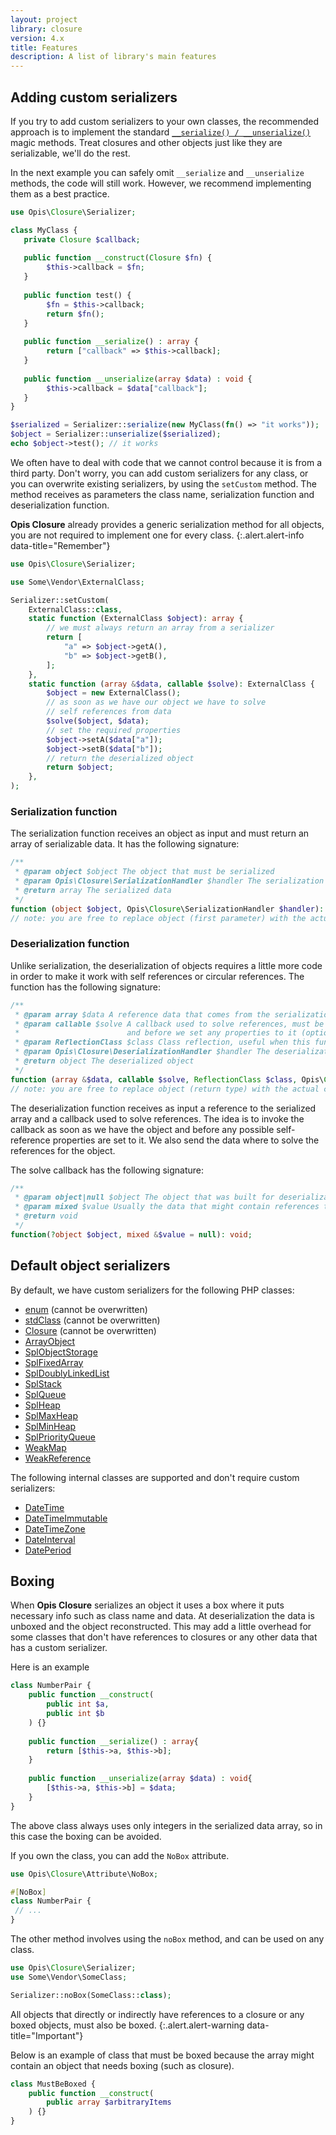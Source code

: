```yaml
---
layout: project
library: closure
version: 4.x
title: Features
description: A list of library's main features
---
```


## Adding custom serializers

If you try to add custom serializers to your own classes, the recommended approach is to implement the standard
[`__serialize() / __unserialize()`](https://www.php.net/manual/en/language.oop5.magic.php#object.serialize) 
magic methods. Treat closures and other objects just like they are serializable, we'll do the rest.

In the next example you can safely omit `__serialize` and `__unserialize` methods, the code will still work.
However, we recommend implementing them as a best practice.

```php
use Opis\Closure\Serializer;

class MyClass {
   private Closure $callback;
   
   public function __construct(Closure $fn) {
        $this->callback = $fn;
   }
   
   public function test() {
        $fn = $this->callback;
        return $fn(); 
   }
   
   public function __serialize() : array {
        return ["callback" => $this->callback];
   }
   
   public function __unserialize(array $data) : void {
        $this->callback = $data["callback"];
   }
}

$serialized = Serializer::serialize(new MyClass(fn() => "it works"));
$object = Serializer::unserialize($serialized);
echo $object->test(); // it works
```

We often have to deal with code that we cannot control because it is from a third party.
Don't worry, you can add custom serializers for any class, or you can overwrite existing serializers,
by using the `setCustom` method. The method receives as parameters the class name, serialization function 
and deserialization function.

**Opis Closure** already provides a generic serialization method for all objects,
you are not required to implement one for every class.
{:.alert.alert-info data-title="Remember"}

```php
use Opis\Closure\Serializer;

use Some\Vendor\ExternalClass;

Serializer::setCustom(
    ExternalClass::class,
    static function (ExternalClass $object): array {
        // we must always return an array from a serializer
        return [
            "a" => $object->getA(),
            "b" => $object->getB(),
        ];
    },
    static function (array &$data, callable $solve): ExternalClass {
        $object = new ExternalClass();
        // as soon as we have our object we have to solve
        // self references from data
        $solve($object, $data);
        // set the required properties
        $object->setA($data["a"]);
        $object->setB($data["b"]);
        // return the deserialized object
        return $object;
    },
);
```

### Serialization function

The serialization function receives an object as input and must return an array of serializable data. 
It has the following signature:

```php
/**
 * @param object $object The object that must be serialized
 * @param Opis\Closure\SerializationHandler $handler The serialization handler (optional, advanced)
 * @return array The serialized data
 */
function (object $object, Opis\Closure\SerializationHandler $handler): array;
// note: you are free to replace object (first parameter) with the actual class name for type hinting
```

### Deserialization function

Unlike serialization, the deserialization of objects requires a little more code in order to make it work
with self references or circular references.
The function has the following signature:

```php
/**
 * @param array $data A reference data that comes from the serialization function
 * @param callable $solve A callback used to solve references, must be invoked right after we have the object 
 *                        and before we set any properties to it (optional, but recommended)
 * @param ReflectionClass $class Class reflection, useful when this function is generic (optional)
 * @param Opis\Closure\DeserializationHandler $handler The deserialization handler (optional, advanced)
 * @return object The deserialized object
 */
function (array &$data, callable $solve, ReflectionClass $class, Opis\Closure\DeserializationHandler $handler): object;
// note: you are free to replace object (return type) with the actual class name for type hinting
```

The deserialization function receives as input a reference to the serialized array and a callback used to 
solve references. The idea is to invoke the callback as soon as we have the object and before any possible self-reference 
properties are set to it. We also send the data where to solve the references for the object.

The solve callback has the following signature:

```php
/**
 * @param object|null $object The object that was built for deserialization.
 * @param mixed $value Usually the data that might contain references to the object (optional) 
 * @return void
 */
function(?object $object, mixed &$value = null): void;
```

## Default object serializers

By default, we have custom serializers for the following PHP classes: 
- [enum](https://www.php.net/manual/en/language.types.enumerations.php) (cannot be overwritten)
- [stdClass](https://www.php.net/manual/en/class.stdclass.php) (cannot be overwritten)
- [Closure](https://www.php.net/manual/en/class.closure.php) (cannot be overwritten)
- [ArrayObject](https://www.php.net/manual/en/class.arrayobject.php)
- [SplObjectStorage](https://www.php.net/manual/en/class.splobjectstorage.php)  
- [SplFixedArray](https://www.php.net/manual/en/class.splfixedarray.php)
- [SplDoublyLinkedList](https://www.php.net/manual/en/class.spldoublyinkedlist.php)   
- [SplStack](https://www.php.net/manual/en/class.splstack.php)   
- [SplQueue](https://www.php.net/manual/en/class.splqueue.php)
- [SplHeap](https://www.php.net/manual/en/class.splheap.php)  
- [SplMaxHeap](https://www.php.net/manual/en/class.splmaxheap.php)  
- [SplMinHeap](https://www.php.net/manual/en/class.splminheap.php)  
- [SplPriorityQueue](https://www.php.net/manual/en/class.splpriorityqueue.php)  
- [WeakMap](https://www.php.net/manual/en/class.weakmap.php) 
- [WeakReference](https://www.php.net/manual/en/class.weakreference.php)


The following internal classes are supported and don't require custom serializers:
- [DateTime](https://www.php.net/manual/en/class.datetime.php)
- [DateTimeImmutable](https://www.php.net/manual/en/class.datetimeimmutable.php)
- [DateTimeZone](https://www.php.net/manual/en/class.datetimezone.php)
- [DateInterval](https://www.php.net/manual/en/class.dateinterval.php)
- [DatePeriod](https://www.php.net/manual/en/class.dateperiod.php)

## Boxing

When **Opis Closure** serializes an object it uses a box where it puts necessary info such as class name and data.
At deserialization the data is unboxed and the object reconstructed. This may add a little overhead for some classes
that don't have references to closures or any other data that has a custom serializer.

Here is an example

```php
class NumberPair {
    public function __construct(
        public int $a, 
        public int $b
    ) {}
    
    public function __serialize() : array{
        return [$this->a, $this->b];
    }
    
    public function __unserialize(array $data) : void{
        [$this->a, $this->b] = $data;
    }
}
```

The above class always uses only integers in the serialized data array, so in this case the boxing can be avoided.

If you own the class, you can add the `NoBox` attribute.

```php
use Opis\Closure\Attribute\NoBox;

#[NoBox]
class NumberPair {
 // ...
}
```

The other method involves using the `noBox` method, and can be used on any class.

```php
use Opis\Closure\Serializer;
use Some\Vendor\SomeClass;

Serializer::noBox(SomeClass::class);
```

All objects that directly or indirectly have references to a closure or any boxed objects,
must also be boxed.
{:.alert.alert-warning data-title="Important"}

Below is an example of class that must be boxed because the array might contain an object that 
needs boxing (such as closure).

```php
class MustBeBoxed {
    public function __construct(
        public array $arbitraryItems
    ) {}
}
```
